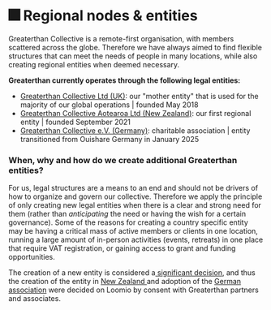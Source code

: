 # 🎆 Regional nodes & entities

Greaterthan Collective is a remote-first organisation, with members scattered across the globe. Therefore we have always aimed to find flexible structures that can meet the needs of people in many locations, while also creating regional entities when deemed necessary. &#x20;

**Greaterthan currently operates through the following legal entities:**&#x20;

* [Greaterthan Collective Ltd (UK)](https://find-and-update.company-information.service.gov.uk/company/11387616): our "mother entity" that is used for the majority of our global operations | founded May 2018
* [Greaterthan Collective Aotearoa Ltd (New Zealand)](https://newzealand-company.com/co/greaterthan-collective-aotearoa-limited): our first regional entity | founded September 2021
* [Greaterthan Collective e.V. (Germany)](https://drive.google.com/file/d/1nUkUvSdKApBDC_deIEmxajZsc-IdUaGW/view?usp=sharing): charitable association | entity transitioned from Ouishare Germany in January 2025

### When, why and how do we create additional Greaterthan entities?&#x20;

For us, legal structures are a means to an end and should not be drivers of how to organize and govern our collective. Therefore we apply the principle of only creating new legal entities when there is a clear and strong need for them (rather than _anticipating_ the need or having the wish for a certain governance). Some of the reasons for creating a country specific entity may be having a critical mass of active members or clients in one location, running a large amount of in-person activities (events, retreats) in one place that require VAT registration, or gaining access to grant and funding opportunities. &#x20;

The creation of a new entity is considered a[ significant decision](../../agreements/decision-making-agreement.md#decision-protocols-advice-process-and-consent), and thus the creation of the entity in [New Zealand ](https://www.loomio.com/d/fl1tuVMZ/what-is-greaterthan-new-zealand-help-us-figure-it-out-/14) and adoption of the [German association](https://www.loomio.com/d/xGIHeQ2T/recycling-ouishare-deutschland-e-v-) were decided on Loomio by consent with Greaterthan partners and associates.&#x20;
